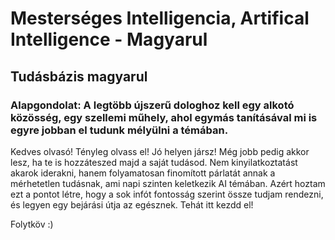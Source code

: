 # Mesterséges Intelligencia, Artifical Intelligence - Magyarul

## Tudásbázis magyarul

### Alapgondolat: A legtöbb újszerű dologhoz kell egy alkotó közösség, egy szellemi műhely, ahol egymás tanításával mi is egyre jobban el tudunk mélyülni a témában.

Kedves olvasó!
Tényleg olvass el!
Jó helyen jársz! Még jobb pedig akkor lesz, ha te is hozzáteszed majd a saját tudásod. Nem kinyilatkoztatást akarok iderakni, hanem folyamatosan finomított párlatát annak a mérhetetlen tudásnak, ami napi szinten keletkezik AI témában.
Azért hoztam ezt a pontot létre, hogy a sok infót fontosság szerint össze tudjam rendezni, és legyen egy bejárási útja az egésznek. Tehát itt kezdd el!

Folytköv :)

